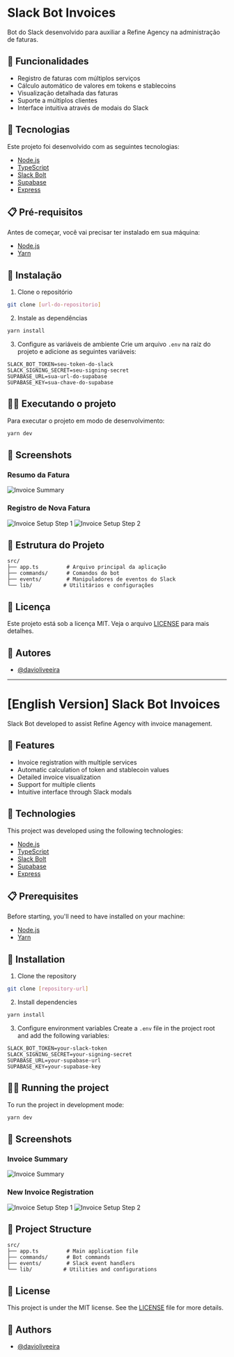 # Slack Bot Invoices

Bot do Slack desenvolvido para auxiliar a Refine Agency na administração de faturas.

## 🤖 Funcionalidades

- Registro de faturas com múltiplos serviços
- Cálculo automático de valores em tokens e stablecoins
- Visualização detalhada das faturas
- Suporte a múltiplos clientes
- Interface intuitiva através de modais do Slack

## 🚀 Tecnologias

Este projeto foi desenvolvido com as seguintes tecnologias:

- [Node.js](https://nodejs.org/)
- [TypeScript](https://www.typescriptlang.org/)
- [Slack Bolt](https://slack.dev/bolt-js/tutorial/getting-started)
- [Supabase](https://supabase.com/)
- [Express](https://expressjs.com/)

## 📋 Pré-requisitos

Antes de começar, você vai precisar ter instalado em sua máquina:
- [Node.js](https://nodejs.org/)
- [Yarn](https://yarnpkg.com/)

## 🔧 Instalação

1. Clone o repositório
```bash
git clone [url-do-repositorio]
```

2. Instale as dependências
```bash
yarn install
```

3. Configure as variáveis de ambiente
Crie um arquivo `.env` na raiz do projeto e adicione as seguintes variáveis:
```env
SLACK_BOT_TOKEN=seu-token-do-slack
SLACK_SIGNING_SECRET=seu-signing-secret
SUPABASE_URL=sua-url-do-supabase
SUPABASE_KEY=sua-chave-do-supabase
```

## 🏃‍♂️ Executando o projeto

Para executar o projeto em modo de desenvolvimento:

```bash
yarn dev
```

## 📸 Screenshots

### Resumo da Fatura
![Invoice Summary](./assets/invoice-summary.png)

### Registro de Nova Fatura
![Invoice Setup Step 1](./assets/invoice-setup-1.png)
![Invoice Setup Step 2](./assets/invoice-setup-2.png)

## 📁 Estrutura do Projeto

```
src/
├── app.ts         # Arquivo principal da aplicação
├── commands/      # Comandos do bot
├── events/        # Manipuladores de eventos do Slack
└── lib/          # Utilitários e configurações
```

## 📝 Licença

Este projeto está sob a licença MIT. Veja o arquivo [LICENSE](LICENSE) para mais detalhes.

## 👥 Autores

- [@davioliveeira](https://github.com/davioliveeira)

---

# [English Version] Slack Bot Invoices

Slack Bot developed to assist Refine Agency with invoice management.

## 🤖 Features

- Invoice registration with multiple services
- Automatic calculation of token and stablecoin values
- Detailed invoice visualization
- Support for multiple clients
- Intuitive interface through Slack modals

## 🚀 Technologies

This project was developed using the following technologies:

- [Node.js](https://nodejs.org/)
- [TypeScript](https://www.typescriptlang.org/)
- [Slack Bolt](https://slack.dev/bolt-js/tutorial/getting-started)
- [Supabase](https://supabase.com/)
- [Express](https://expressjs.com/)

## 📋 Prerequisites

Before starting, you'll need to have installed on your machine:
- [Node.js](https://nodejs.org/)
- [Yarn](https://yarnpkg.com/)

## 🔧 Installation

1. Clone the repository
```bash
git clone [repository-url]
```

2. Install dependencies
```bash
yarn install
```

3. Configure environment variables
Create a `.env` file in the project root and add the following variables:
```env
SLACK_BOT_TOKEN=your-slack-token
SLACK_SIGNING_SECRET=your-signing-secret
SUPABASE_URL=your-supabase-url
SUPABASE_KEY=your-supabase-key
```

## 🏃‍♂️ Running the project

To run the project in development mode:

```bash
yarn dev
```

## 📸 Screenshots

### Invoice Summary
![Invoice Summary](./assets/invoice-summary.png)

### New Invoice Registration
![Invoice Setup Step 1](./assets/invoice-setup-1.png)
![Invoice Setup Step 2](./assets/invoice-setup-2.png)

## 📁 Project Structure

```
src/
├── app.ts         # Main application file
├── commands/      # Bot commands
├── events/        # Slack event handlers
└── lib/          # Utilities and configurations
```

## 📝 License

This project is under the MIT license. See the [LICENSE](LICENSE) file for more details.

## 👥 Authors

- [@davioliveeira](https://github.com/davioliveeira) 